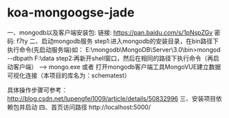 # koa-mongoogse-jade
一、mongodb以及客户端安装包:
链接: https://pan.baidu.com/s/1pNspZGv 密码: f7ty
二、启动mongodb服务
step1:进入mongodb的安装目录，在bin路径下执行命令(先启动服务端)如： E:\mongodb\MongoDB\Server\3.0\bin>mongod --dbpath F:\data
step2:再新开shell窗口，然后在相同的路径下执行命令（再启动客户端） --> mongo.exe
或者
打开mongodb客户端工具MongoVUE建立数据可视化连接（本项目的库名为：schematest）

具体操作步骤可参考：
http://blog.csdn.net/lupengfei1009/article/details/50832996
三、安装项目依赖包并启动
四、首页访问路径 http://localhost:5000/
